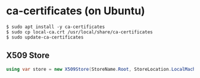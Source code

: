 # ca-certificates (on Ubuntu)

```shell
$ sudo apt install -y ca-certificates
$ sudo cp local-ca.crt /usr/local/share/ca-certificates
$ sudo update-ca-certificates
```

## X509 Store

```cs
using var store = new X509Store(StoreName.Root, StoreLocation.LocalMachine);
```
